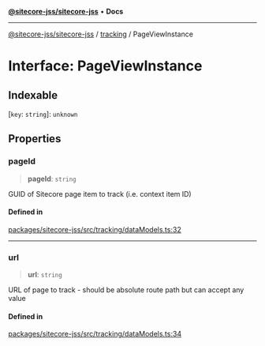 [**@sitecore-jss/sitecore-jss**](../../README.md) • **Docs**

***

[@sitecore-jss/sitecore-jss](../../README.md) / [tracking](../README.md) / PageViewInstance

# Interface: PageViewInstance

## Indexable

 \[`key`: `string`\]: `unknown`

## Properties

### pageId

> **pageId**: `string`

GUID of Sitecore page item to track (i.e. context item ID)

#### Defined in

[packages/sitecore-jss/src/tracking/dataModels.ts:32](https://github.com/Sitecore/jss/blob/dee092415f12bcdad68eb71976eb7c8871273c91/packages/sitecore-jss/src/tracking/dataModels.ts#L32)

***

### url

> **url**: `string`

URL of page to track - should be absolute route path but can accept any value

#### Defined in

[packages/sitecore-jss/src/tracking/dataModels.ts:34](https://github.com/Sitecore/jss/blob/dee092415f12bcdad68eb71976eb7c8871273c91/packages/sitecore-jss/src/tracking/dataModels.ts#L34)
